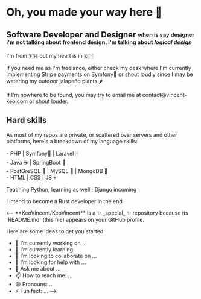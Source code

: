 # Oh, you made your way here &#x1F440;

## Software Developer and Designer <sub><sup>when is say designer i'm not talking about frontend design, i'm talking about <i>logical design</sup></sub></i>

<p>I'm from 🇫🇷 but my heart is in 🇨🇮</p>
<p>If you need me as I'm freelance, either check my desk where I'm currently implementing Stripe payments on Symfony🎻 or shout loudly since I may be watering my outdoor jalapeño plants.🌶️</p>
<p>If I'm nowhere to be found, you may try to email me at contact@vincent-keo.com or shout louder.</p>

## Hard skills
<p>As most of my repos are private, or scattered over servers and other platforms, here's a breakdown of my language skills:</p>
- PHP | Symfony🎻 | Laravel 🀄
<br>- Java ☕ | SpringBoot 🌿
<br>- PostGreSQL 🐘 | MySQL 🦭 | MongoDB 🍃
<br>- HTML | CSS | JS 💀
<p>Teaching Python, learning as well ; Django incoming</p>
<p>I intend to become a Rust developer in the end</p>
<--
**KeoVincent/KeoVincent** is a ✨ _special_ ✨ repository because its `README.md` (this file) appears on your GitHub profile.

Here are some ideas to get you started:

- 🔭 I’m currently working on ...
- 🌱 I’m currently learning ...
- 👯 I’m looking to collaborate on ...
- 🤔 I’m looking for help with ...
- 💬 Ask me about ...
- 📫 How to reach me: ...
- 😄 Pronouns: ...
- ⚡ Fun fact: ...
-->
